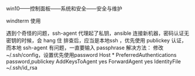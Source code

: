 
win10——控制面板——系统和安全——安全与维护

windterm 使用

遇到个奇怪的问题，ssh-agent 代理起了私钥，ansible 连接新机器，密码认证无密钥的时候，会 hang 住
排查后，应当是本地ssh ，优先使用 publickey 认证，而本地 ssh-agent 有问题，一直要输入 passphrase
解决方法：
修改~/.ssh/config，设置优先使用password
Host *
  PreferredAuthentications password,publickey
  AddKeysToAgent yes
  ForwardAgent  yes
  IdentityFile ~/.ssh/id_rsa